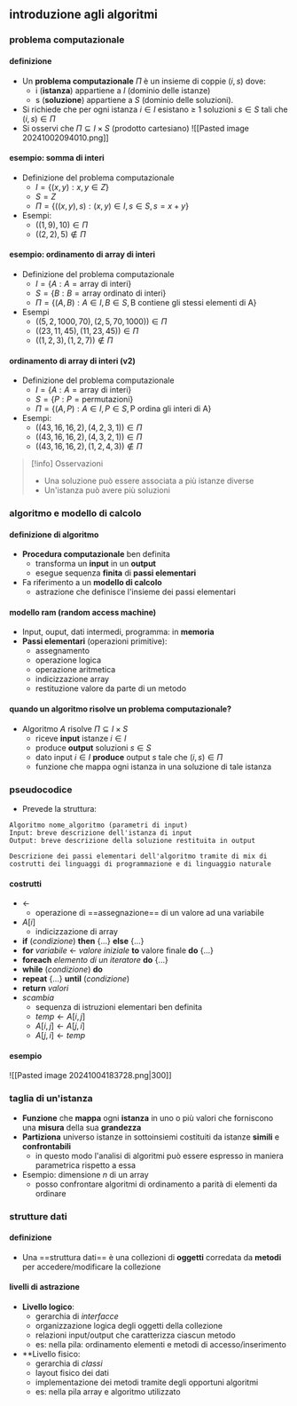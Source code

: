 ## introduzione agli algoritmi
### problema computazionale
#### definizione
- Un **problema computazionale** $\Pi$ è un insieme di coppie $(i,s)$ dove:
	- i (**istanza**) appartiene a $I$ (dominio delle istanze) 
	- s (**soluzione**) appartiene a $S$ (dominio delle soluzioni).
- Si richiede che per ogni istanza $i \in I$ esistano ≥ 1 soluzioni $s \in S$ tali che $(i,s)\in \Pi$
- Si osservi che $\Pi \subseteq I \times S$ (prodotto cartesiano)
![[Pasted image 20241002094010.png]]
#### esempio: somma di interi
- Definizione del problema computazionale
	- $I = \{(x,y): x,y \in Z\}$
	- $S=Z$
	- $\Pi = \{((x,y),s):(x,y)\in I, s\in S, s=x+y\}$
- Esempi:
	- $((1,9),10)\in \Pi$
	- $((2,2),5)\notin \Pi$
#### esempio: ordinamento di array di interi
- Definizione del problema computazionale
	- $I=\{A:A=\text{array di interi}\}$
	- $S=\{B:B=\text{array ordinato di interi}\}$
	- $\Pi=\{(A,B):A\in I,B\in S, \text{B contiene gli stessi elementi di A}\}$
- Esempi
	- $((5,2,1000,70), (2,5,70,1000))\in \Pi$
	- $((23, 11, 45), (11, 23,45))\in \Pi$
	- $((1,2,3), (1,2,7))\notin \Pi$
#### ordinamento di array di interi (v2)
- Definizione del problema computazionale
	- $I=\{A:A=\text{array di interi}\}$
	- $S=\{P:P=\text{permutazioni}\}$
	- $\Pi=\{(A,P):A\in I,P\in S, \text{P ordina gli interi di A}\}$
- Esempi:
	- $((43,16,16,2),(4,2,3,1))\in \Pi$
	- $((43,16,16,2),(4,3,2,1))\in \Pi$
	- $((43,16,16,2),(1,2,4,3))\notin \Pi$

>[!info] Osservazioni
>- Una soluzione può essere associata a più istanze diverse
>- Un'istanza può avere più soluzioni

### algoritmo e modello di calcolo
#### definizione di algoritmo
- **Procedura computazionale** ben definita
	- transforma un **input** in un **output**
	- esegue sequenza **finita** di **passi elementari**
- Fa riferimento a un **modello di calcolo**
	- astrazione che definisce l'insieme dei passi elementari
#### modello ram (random access machine)
- Input, ouput, dati intermedi, programma: in **memoria**
- **Passi elementari** (operazioni primitive):
	- assegnamento
	- operazione logica
	- operazione aritmetica
	- indicizzazione array
	- restituzione valore da parte di un metodo
#### quando un algoritmo risolve un problema computazionale?
- Algoritmo $A$ risolve $\Pi \subseteq I \times S$ 
	- riceve **input** istanze $i \in I$
	- produce **output** soluzioni $s \in S$
	- dato input $i\in I$ **produce** output $s$ tale che $(i, s) \in \Pi$
	- funzione che mappa ogni istanza in una soluzione di tale istanza
### pseudocodice
- Prevede la struttura:
```
Algoritmo nome_algoritmo (parametri di input)
Input: breve descrizione dell'istanza di input
Output: breve descrizione della soluzione restituita in output

Descrizione dei passi elementari dell'algoritmo tramite di mix di costrutti dei linguaggi di programmazione e di linguaggio naturale
```
#### costrutti
- $\leftarrow$ 
	- operazione di ==assegnazione== di un valore ad una variabile
- $A[i]$
	- indicizzazione di array
- **if** (_condizione_) **then** {...} **else** {...}
- **for** _variabile_ $\leftarrow$ _valore iniziale_ **to** valore finale **do** {...}
- **foreach** _elemento di un iteratore_ **do** {...}
- **while** (_condizione_) **do**
- **repeat** {...} **until** (_condizione_)
- **return** _valori_
- _scambia_
	- sequenza di istruzioni elementari ben definita
	- $temp \leftarrow A[i,j]$
	- $A[i,j] \leftarrow A[j,i]$
	- $A[j,i] \leftarrow temp$
#### esempio
![[Pasted image 20241004183728.png|300]]

### taglia di un'istanza
- **Funzione** che **mappa** ogni **istanza** in uno o più valori che forniscono una **misura** della sua **grandezza**
- **Partiziona** universo istanze in sottoinsiemi costituiti da istanze **simili** e **confrontabili**
	- in questo modo l'analisi di algoritmi può essere espresso in maniera parametrica rispetto a essa
- Esempio: dimensione $n$ di un array
	- posso confrontare algoritmi di ordinamento a parità di elementi da ordinare
### strutture dati
#### definizione 
- Una ==struttura dati== è una collezioni di **oggetti** corredata da **metodi** per accedere/modificare la collezione
#### livelli di astrazione
- **Livello logico**:
	- gerarchia di _interfacce_
	- organizzazione logica degli oggetti della collezione
	- relazioni input/output che caratterizza ciascun metodo
	- es: nella pila: ordinamento elementi e metodi di accesso/inserimento
- **Livello fisico:
	- gerarchia di _classi_
	- layout fisico dei dati
	- implementazione dei metodi tramite degli opportuni algoritmi
	- es: nella pila array e algoritmo utilizzato